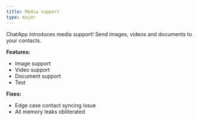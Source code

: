 ```yaml
---
title: Media support
type: major
---
```


ChatApp introduces media support! Send images, videos and documents to your contacts.

**Features:**

* Image support
* Video support
* Document support
* Test

**Fixes:**

* Edge case contact syncing issue
* All memory leaks obliterated

